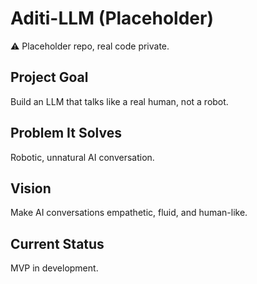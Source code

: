 # Aditi-LLM (Placeholder)

⚠️ Placeholder repo, real code private.

## Project Goal
Build an LLM that talks like a real human, not a robot.

## Problem It Solves
Robotic, unnatural AI conversation.

## Vision
Make AI conversations empathetic, fluid, and human-like.

## Current Status
MVP in development.
